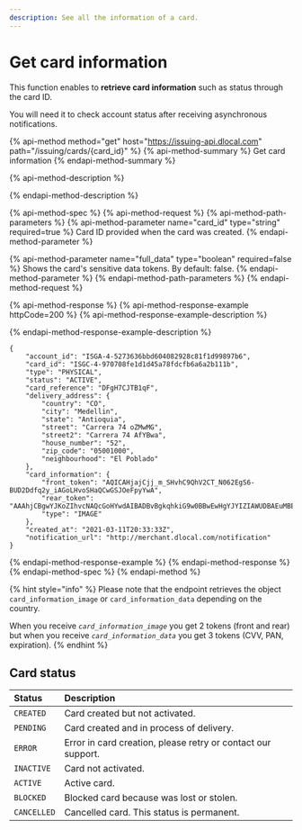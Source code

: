 ```yaml
---
description: See all the information of a card.
---
```


# Get card information

This function enables to **retrieve card information** such as status through the card ID.

You will need it to check account status after receiving asynchronous notifications.

{% api-method method="get" host="https://issuing-api.dlocal.com" path="/issuing/cards/{card\_id}" %}
{% api-method-summary %}
Get card information
{% endapi-method-summary %}

{% api-method-description %}

{% endapi-method-description %}

{% api-method-spec %}
{% api-method-request %}
{% api-method-path-parameters %}
{% api-method-parameter name="card\_id" type="string" required=true %}
Card ID provided when the card was created.
{% endapi-method-parameter %}

{% api-method-parameter name="full\_data" type="boolean" required=false %}
Shows the card's sensitive data tokens. By default: false.
{% endapi-method-parameter %}
{% endapi-method-path-parameters %}
{% endapi-method-request %}

{% api-method-response %}
{% api-method-response-example httpCode=200 %}
{% api-method-response-example-description %}

{% endapi-method-response-example-description %}

```
{
    "account_id": "ISGA-4-5273636bbd604082928c81f1d99897b6",
    "card_id": "ISGC-4-970708fe1d1d45a78fdcfb6a6a2b111b",
    "type": "PHYSICAL",
    "status": "ACTIVE",
    "card_reference": "DFgH7CJTB1qF",
    "delivery_address": {
        "country": "CO",
        "city": "Medellin",
        "state": "Antioquia",
        "street": "Carrera 74 oZMwMG",
        "street2": "Carrera 74 AfYBwa",
        "house_number": "52",
        "zip_code": "05001000",
        "neighbourhood": "El Poblado"
    },
    "card_information": {
        "front_token": "AQICAHjajCjj_m_SHvhC9QhV2CT_N062EgS6-BUD2Ddfq2y_iAGoLHvoSHaQCwGSJOeFpyYwA",
        "rear_token": "AAAhjCBgwYJKoZIhvcNAQcGoHYwdAIBADBvBgkqhkiG9w0BBwEwHgYJYIZIAWUDBAEuMBEEDI1qTNda",
        "type": "IMAGE"
    },
    "created_at": "2021-03-11T20:33:33Z",
    "notification_url": "http://merchant.dlocal.com/notification"
}
```
{% endapi-method-response-example %}
{% endapi-method-response %}
{% endapi-method-spec %}
{% endapi-method %}

{% hint style="info" %}
Please note that the endpoint retrieves the object `card_information_image` or `card_information_data` depending on the country. 

When you receive _`card_information_image`_ you get 2 tokens \(front and rear\) but when you receive _`card_information_data`_ you get 3 tokens \(CVV, PAN, expiration\).
{% endhint %}

## Card status

| Status | Description |
| :--- | :--- |
| `CREATED` | Card created but not activated. |
| `PENDING` | Card created and in process of delivery. |
| `ERROR` | Error in card creation, please retry or contact our support. |
| `INACTIVE` | Card not activated. |
| `ACTIVE` | Active card. |
| `BLOCKED` | Blocked card because was lost or stolen. |
| `CANCELLED` | Cancelled card. This status is permanent. |



